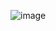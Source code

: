 ![image](https://github.com/ebanner/daily-cssbattle/assets/2068912/3a9cf419-7de1-43b8-b99e-2d515ebfe61b)
